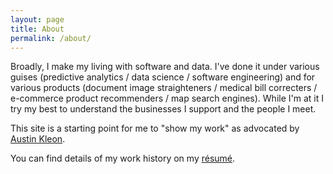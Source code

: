 ```yaml
---
layout: page
title: About
permalink: /about/
---
```


Broadly, I make my living with software and data.  I've done it under various guises (predictive analytics / data science / software engineering) and for various products (document image straighteners / medical bill correcters / e-commerce product recommenders / map search engines).   While I'm at it I try my best to understand the businesses I support and the people I meet.

This site is a starting point for me to "show my work" as advocated by [Austin Kleon][show-your-work].

You can find details of my work history on my [résumé][github-resume].

[show-your-work]: https://austinkleon.com/show-your-work/
[github-resume]: https://github.com/ericdoi/resume/blob/master/eric_doi_resume.pdf